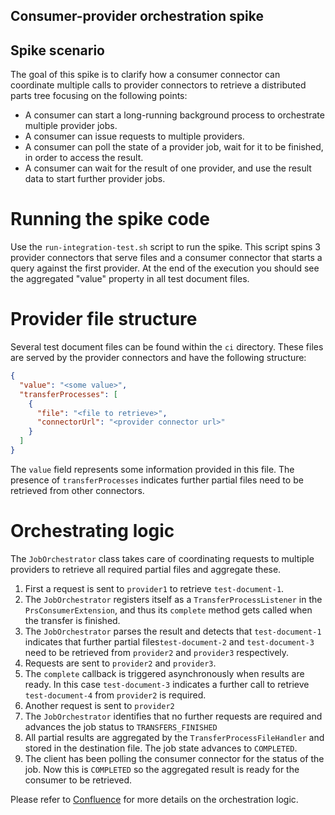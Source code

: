 ## Consumer-provider orchestration spike

## Spike scenario

The goal of this spike is to clarify how a consumer connector can coordinate multiple calls to provider connectors to retrieve a distributed parts tree focusing on the following points: 

* A consumer can start a long-running background process to orchestrate multiple provider jobs.
* A consumer can issue requests to multiple providers.
* A consumer can poll the state of a provider job, wait for it to be finished, in order to access the result.
* A consumer can wait for the result of one provider, and use the result data to start further provider jobs.

# Running the spike code

Use the `run-integration-test.sh` script to run the spike. This script spins 3 provider connectors that serve files and a consumer connector that starts a query against the first provider. At the end of the execution you should see the aggregated "value" property in all test document files.

# Provider file structure

Several test document files can be found within the `ci` directory. These files are served by the provider connectors and have the following structure:

```json
{
  "value": "<some value>",
  "transferProcesses": [
    {
      "file": "<file to retrieve>",
      "connectorUrl": "<provider connector url>"
    }
  ]
}
```

The `value` field represents some information provided in this file. The presence of `transferProcesses` indicates further partial files need to be retrieved from other connectors.

# Orchestrating logic

The `JobOrchestrator` class takes care of coordinating requests to multiple providers to retrieve all required partial files and aggregate these.

1. First a request is sent to `provider1` to retrieve `test-document-1`.
1. The `JobOrchestrator` registers itself as a `TransferProcessListener` in the `PrsConsumerExtension`, and thus its `complete` method gets called when the transfer is finished.
1. The `JobOrchestrator` parses the result and detects that `test-document-1` indicates that further partial files`test-document-2` and `test-document-3` need to be retrieved from `provider2` and `provider3` respectively.
1. Requests are sent to `provider2` and `provider3`.
1. The `complete` callback is triggered asynchronously when results are ready. In this case `test-document-3` indicates a further call to retrieve `test-document-4` from `provider2` is required.
1. Another request is sent to `provider2`
1. The `JobOrchestrator` identifies that no further requests are required and advances the job status to `TRANSFERS_FINISHED`
1. All partial results are aggregated by the `TransferProcessFileHandler` and stored in the destination file. The job state advances to `COMPLETED`. 
1. The client has been polling the consumer connector for the status of the job. Now this is `COMPLETED` so the aggregated result is ready for the consumer to be retrieved.  

Please refer to [Confluence](https://confluence.catena-x.net/display/ARTI/MTPDC+EDC+Orchestration) for more details on the orchestration logic.
